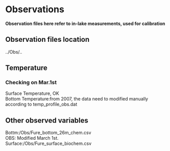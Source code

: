 # Observations
**Observation files here refer to in-lake measurements, used for calibration**
## Observation files location
../Obs/..
## Temperature
### Checking on Mar.1st
Surface Temperature, OK <br/>
Bottom Temperature:from 2007, the data need to modified manually according to temp_profile_obs.dat <br/>
## Other observed variables
Bottm:/Obs/Fure_bottom_26m_chem.csv <br/>
OBS: Modified March 1st. <br/>
Surface:/Obs/Fure_surface_biochem.csv  
